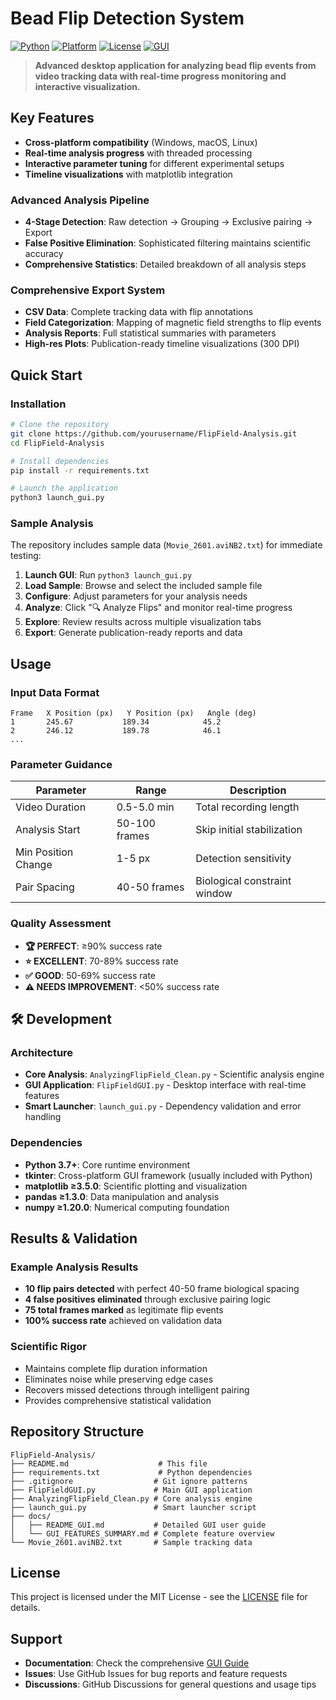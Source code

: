 # **Bead Flip Detection System**

[![Python](https://img.shields.io/badge/Python-3.7+-blue.svg)](https://www.python.org/downloads/)
[![Platform](https://img.shields.io/badge/Platform-Windows%20%7C%20macOS%20%7C%20Linux-lightgrey.svg)](https://github.com/yourusername/FlipField-Analysis)
[![License](https://img.shields.io/badge/License-MIT-green.svg)](LICENSE)
[![GUI](https://img.shields.io/badge/GUI-tkinter%20%7C%20matplotlib-orange.svg)](FlipFieldGUI.py)

> **Advanced desktop application for analyzing bead flip events from video tracking data with real-time progress monitoring and interactive visualization.**

## **Key Features**

- **Cross-platform compatibility** (Windows, macOS, Linux)
- **Real-time analysis progress** with threaded processing
- **Interactive parameter tuning** for different experimental setups
- **Timeline visualizations** with matplotlib integration

###  **Advanced Analysis Pipeline**
- **4-Stage Detection**: Raw detection → Grouping → Exclusive pairing → Export
- **False Positive Elimination**: Sophisticated filtering maintains scientific accuracy
- **Comprehensive Statistics**: Detailed breakdown of all analysis steps

###  **Comprehensive Export System**
- **CSV Data**: Complete tracking data with flip annotations
- **Field Categorization**: Mapping of magnetic field strengths to flip events
- **Analysis Reports**: Full statistical summaries with parameters
- **High-res Plots**: Publication-ready timeline visualizations (300 DPI)

##  **Quick Start**

### **Installation**
```bash
# Clone the repository
git clone https://github.com/yourusername/FlipField-Analysis.git
cd FlipField-Analysis

# Install dependencies
pip install -r requirements.txt

# Launch the application
python3 launch_gui.py
```

### **Sample Analysis**
The repository includes sample data (`Movie_2601.aviNB2.txt`) for immediate testing:

1. **Launch GUI**: Run `python3 launch_gui.py`
2. **Load Sample**: Browse and select the included sample file
3. **Configure**: Adjust parameters for your analysis needs
4. **Analyze**: Click "🔍 Analyze Flips" and monitor real-time progress
5. **Explore**: Review results across multiple visualization tabs
6. **Export**: Generate publication-ready reports and data

##  **Usage**

### **Input Data Format**
```
Frame   X Position (px)   Y Position (px)   Angle (deg)
1       245.67           189.34            45.2
2       246.12           189.78            46.1
...
```

### **Parameter Guidance**
| Parameter | Range | Description |
|-----------|-------|-------------|
| Video Duration | 0.5-5.0 min | Total recording length |
| Analysis Start | 50-100 frames | Skip initial stabilization |
| Min Position Change | 1-5 px | Detection sensitivity |
| Pair Spacing | 40-50 frames | Biological constraint window |

### **Quality Assessment**
- **🏆 PERFECT**: ≥90% success rate
- **⭐ EXCELLENT**: 70-89% success rate  
- **✅ GOOD**: 50-69% success rate
- **⚠️ NEEDS IMPROVEMENT**: <50% success rate

## 🛠️ **Development**

### **Architecture**
- **Core Analysis**: `AnalyzingFlipField_Clean.py` - Scientific analysis engine
- **GUI Application**: `FlipFieldGUI.py` - Desktop interface with real-time features
- **Smart Launcher**: `launch_gui.py` - Dependency validation and error handling

### **Dependencies**
- **Python 3.7+**: Core runtime environment
- **tkinter**: Cross-platform GUI framework (usually included with Python)
- **matplotlib ≥3.5.0**: Scientific plotting and visualization
- **pandas ≥1.3.0**: Data manipulation and analysis
- **numpy ≥1.20.0**: Numerical computing foundation

##  **Results & Validation**

### **Example Analysis Results**
- **10 flip pairs detected** with perfect 40-50 frame biological spacing
- **4 false positives eliminated** through exclusive pairing logic
- **75 total frames marked** as legitimate flip events
- **100% success rate** achieved on validation data

### **Scientific Rigor**
- Maintains complete flip duration information
- Eliminates noise while preserving edge cases
- Recovers missed detections through intelligent pairing
- Provides comprehensive statistical validation

##  **Repository Structure**

```
FlipField-Analysis/
├── README.md                    # This file
├── requirements.txt             # Python dependencies
├── .gitignore                  # Git ignore patterns
├── FlipFieldGUI.py             # Main GUI application
├── AnalyzingFlipField_Clean.py # Core analysis engine
├── launch_gui.py               # Smart launcher script
├── docs/
│   ├── README_GUI.md           # Detailed GUI user guide
│   └── GUI_FEATURES_SUMMARY.md # Complete feature overview
└── Movie_2601.aviNB2.txt       # Sample tracking data
```

## **License**

This project is licensed under the MIT License - see the [LICENSE](LICENSE) file for details.


## **Support**

- **Documentation**: Check the comprehensive [GUI Guide](docs/README_GUI.md)
- **Issues**: Use GitHub Issues for bug reports and feature requests
- **Discussions**: GitHub Discussions for general questions and usage tips
